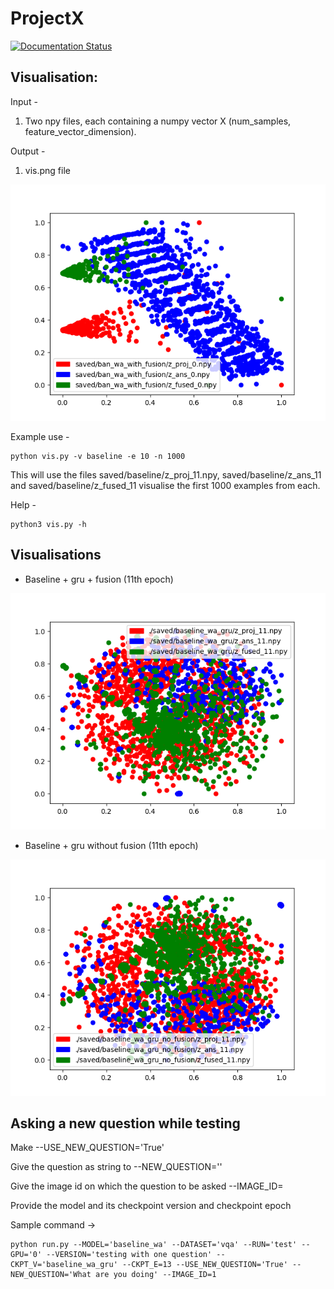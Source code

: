 # ProjectX

<div>
	<a href="https://openvqa.readthedocs.io/en/latest/?badge=latest"><img alt="Documentation Status" src="https://readthedocs.org/projects/openvqa/badge/?version=latest"/></a>
</div>

## Visualisation:

Input -
1. Two npy files, each containing a numpy vector X (num_samples, feature_vector_dimension).

Output -
1. vis.png file

![vis.png](vis.png)

Example use - 
```
python vis.py -v baseline -e 10 -n 1000
```
This will use the files saved/baseline/z_proj_11.npy, saved/baseline/z_ans_11 and saved/baseline/z_fused_11 visualise the first 1000 examples from each.

Help - 
```
python3 vis.py -h
```

## Visualisations

- Baseline + gru + fusion (11th epoch)

![visualisation](images/11f.png)

- Baseline + gru without fusion (11th epoch) 

![visualisation](images/11wof.png)

## Asking a new question while testing

Make --USE_NEW_QUESTION='True'

Give the question as string to --NEW_QUESTION='<Question>'

Give the image id on which the question to be asked --IMAGE_ID=<int>

Provide the model and its checkpoint version and checkpoint epoch

Sample command -> 

```
python run.py --MODEL='baseline_wa' --DATASET='vqa' --RUN='test' --GPU='0' --VERSION='testing with one question' --CKPT_V='baseline_wa_gru' --CKPT_E=13 --USE_NEW_QUESTION='True' --NEW_QUESTION='What are you doing' --IMAGE_ID=1
```
